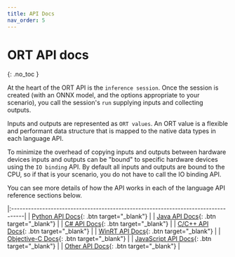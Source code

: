 ```yaml
---
title: API Docs
nav_order: 5
---
```

# ORT API docs
{: .no_toc }

At the heart of the ORT API is the `inference session`. Once the session is created (with an ONNX model, and the options appropriate to your scenario), you call the session's `run` supplying inputs and collecting outputs.

Inputs and outputs are represented as `ORT values`. An ORT value is a flexible and performant data structure that is mapped to the native data types in each language API.

To minimize the overhead of copying inputs and outputs between hardware devices inputs and outputs can be "bound" to specific hardware devices using the `IO binding` API. By default all inputs and outputs are bound to the CPU, so if that is your scenario, you do not have to call the IO binding API.

You can see more details of how the API works in each of the language API reference sections below.


|:----------------------------------------------------------------------------------|
| <span class="fs-5"> [Python API Docs](https://onnxruntime.ai/docs/api/python/api_summary.html){: .btn target="_blank"} </span>  | 
| <span class="fs-5"> [Java API Docs](https://onnxruntime.ai/docs/api/java/index.html){: .btn target="_blank"} </span>   | 
| <span class="fs-5"> [C# API Docs](./csharp-api){: .btn target="_blank"} </span>|
| <span class="fs-5"> [C/C++ API Docs](https://onnxruntime.ai/docs/api/c/){: .btn target="_blank"} </span>|
| <span class="fs-5"> [WinRT API Docs](https://docs.microsoft.com/en-us/windows/ai/windows-ml/api-reference){: .btn target="_blank"} </span>|
| <span class="fs-5"> [Objective-C Docs](https://onnxruntime.ai/docs/api/objectivec/index.html){: .btn target="_blank"} </span> |
| <span class="fs-5"> [JavaScript API Docs](https://onnxruntime.ai/docs/api/js/index.html){: .btn target="_blank"} </span>|
| <span class="fs-5"> [Other API Docs](./other-apis){: .btn target="_blank"} </span>|